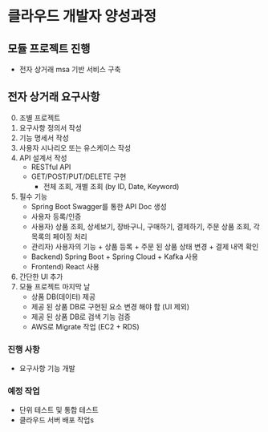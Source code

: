 # 클라우드 개발자 양성과정

## 모듈 프로젝트 진행
* 전자 상거래 msa 기반 서비스 구축

## 전자 상거래 요구사항
0. 조별 프로젝트
1. 요구사항 정의서 작성
2. 기능 명세서 작성
3. 사용자 시나리오 또는 유스케이스 작성
4. API 설계서 작성 
    - RESTful API
    - GET/POST/PUT/DELETE 구현 
        - 전체 조회, 개별 조회 (by ID, Date, Keyword)
5. 필수 기능 
    - Spring Boot Swagger를 통한 API Doc 생성
    - 사용자 등록/인증
    - 사용자) 상품 조회, 상세보기, 장바구니, 구매하기, 결제하기, 주문 상품 조회, 각 목록의 페이징 처리
    - 관리자) 사용자의 기능 + 상품 등록 + 주문 된 상품 상태 변경 + 결제 내역 확인
    - Backend) Spring Boot + Spring Cloud + Kafka 사용 
    - Frontend) React 사용
6. 간단한 UI 추가 
7. 모듈 프로젝트 마지막 날
    - 상품 DB(데이터) 제공 
    - 제공 된 상품 DB로 구현된 요소 변경 해야 함 (UI 제외)
    - 제공 된 상품 DB로 검색 기능 검증 
    - AWS로 Migrate 작업 (EC2 + RDS)

### 진행 사항
* 요구사항 기능 개발

### 예정 작업
* 단위 테스트 및 통합 테스트
* 클라우드 서버 배포 작업s